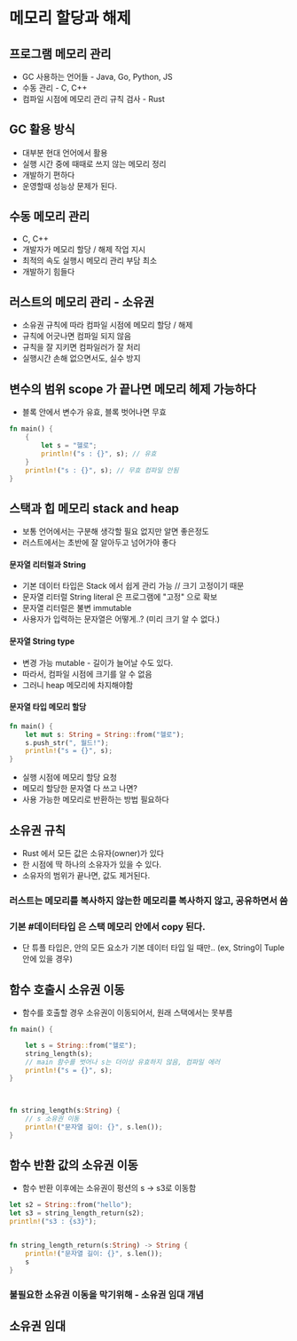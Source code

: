 # 메모리 할당과 해제
## 프로그램 메모리 관리
* GC 사용하는 언어들 - Java, Go, Python, JS
* 수동 관리 - C, C++
* 컴파일 시점에 메모리 관리 규칙 검사 - Rust

## GC 활용 방식
* 대부분 현대 언어에서 활용
* 실행 시간 중에 때때로 쓰지 않는 메모리 정리
* 개발하기 편하다
* 운영할때 성능상 문제가 된다.

## 수동 메모리 관리
* C, C++
* 개발자가 메모리 할당 / 해제 작업 지시
* 최적의 속도 실행시 메모리 관리 부담 최소
* 개발하기 힘들다

## 러스트의 메모리 관리 - 소유권
* 소유권 규칙에 따라 컴파일 시점에 메모리 할당 / 해제
* 규칙에 어긋나면 컴파일 되지 않음
* 규칙을 잘 지키면 컴파일러가 잘 처리
* 실행시간 손해 없으면서도, 실수 방지

## 변수의 범위 scope 가 끝나면 메모리 헤제 가능하다
* 블록 안에서 변수가 유효, 블록 벗어나면 무효
``` rust
fn main() {
	{
		let s = "헬로";
		println!("s : {}", s); // 유효
	}
	println!("s : {}", s); // 무효 컴파일 안됨
}
```
## 스택과 힙 메모리 stack and heap
 * 보통 언어에서는 구분해 생각할 필요 없지만 알면 좋은정도
 * 러스트에서는 초반에 잘 알아두고 넘어가야 좋다

####  문자열 리터럴과 String
* 기본 데이터 타입은 Stack 에서 쉽게 관리 가능 // 크기 고정이기 때문
* 문자열 리터럴 String literal 은 프로그램에 "고정" 으로 확보
* 문자열 리터럴은 불변 immutable
* 사용자가 입력하는 문자열은 어떻게..? (미리 크기 알 수 없다.)

#### 문자열 String type
* 변경 가능 mutable - 길이가 늘어날 수도 있다.
* 따라서, 컴파일 시점에 크기를 알 수 없음
* 그러니 heap 메모리에 차지해야함

#### 문자열 타입 메모리 할당
``` rust
fn main() {
	let mut s: String = String::from("헬로");
	s.push_str(", 월드!");
	println!("s = {}", s);
}
```
* 실행 시점에 메모리 할당 요청
* 메모리 할당한 문자열 다 쓰고 나면?
* 사용 가능한 메모리로 반환하는 방법 필요하다

## 소유권 규칙
* Rust 에서 모든 값은 소유자(owner)가 있다
* 한 시점에 딱 하나의 소유자가 있을 수 있다.
* 소유자의 범위가 끝나면, 값도 제거된다.

### 러스트는 메모리를 복사하지 않는한 메모리를 복사하지 않고, 공유하면서 씀

### 기본 #데이터타입 은 스택 메모리 안에서 copy 된다.
* 단 튜플 타입은, 안의 모든 요소가 기본 데이터 타입 일 때만.. (ex, String이 Tuple 안에 있을 경우)

## 함수 호출시 소유권 이동
* 함수를 호출할 경우 소유권이 이동되어서, 원래 스택에서는 못부름
``` rust
fn main() {

	let s = String::from("헬로");
	string_length(s);
	// main 함수를 벗어나 s는 더이상 유효하지 않음, 컴파일 에러
	println!("s = {}", s);
}

  

fn string_length(s:String) {
	// s 소유권 이동
	println!("문자열 길이: {}", s.len());
}
```

## 함수 반환 값의 소유권 이동
* 함수 반환 이후에는 소유권이 펑션의 s -> s3로 이동함
``` rust
let s2 = String::from("hello");
let s3 = string_length_return(s2);
println!("s3 : {s3}");


fn string_length_return(s:String) -> String {
	println!("문자열 길이: {}", s.len());
	s
}
```
### 불필요한 소유권 이동을 막기위해 - 소유권 임대 개념

## 소유권 임대

